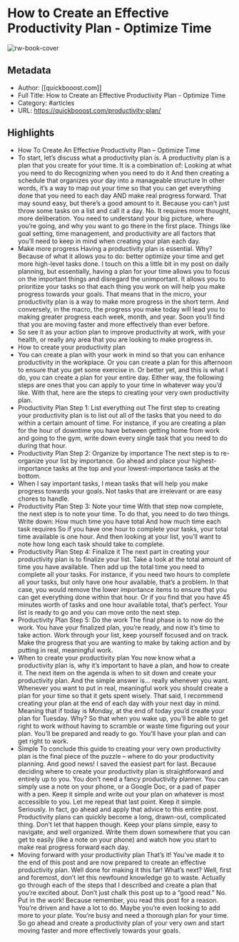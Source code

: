 # How to Create an Effective Productivity Plan - Optimize Time

![rw-book-cover](https://readwise-assets.s3.amazonaws.com/static/images/article1.be68295a7e40.png)

## Metadata
- Author: [[quickbooost.com]]
- Full Title: How to Create an Effective Productivity Plan - Optimize Time
- Category: #articles
- URL: https://quickbooost.com/productivity-plan/

## Highlights
- How To Create An Effective Productivity Plan – Optimize Time
- To start, let’s discuss what a productivity plan is. A productivity plan is a plan that you create for your time. It is a combination of:
  Looking at what you need to do
  Recognizing when you need to do it
  And then creating a schedule that organizes your day into a manageable structure
  In other words, it’s a way to map out your time so that you can get everything done that you need to each day AND make real progress forward.
  That may sound easy, but there’s a good amount to it. Because you can’t just throw some tasks on a list and call it a day.
  No.
  It requires more thought, more deliberation. You need to understand your big picture, where you’re going, and why you want to go there in the first place. Things like goal setting, time management, and productivity are all factors that you’ll need to keep in mind when creating your plan each day.
- Make more progress
  Having a productivity plan is essential. Why? Because of what it allows you to do: better optimize your time and get more high-level tasks done.
  I touch on this a little bit in my post on daily planning, but essentially, having a plan for your time allows you to focus on the important things and disregard the unimportant.
  It allows you to prioritize your tasks so that each thing you work on will help you make progress towards your goals.
  That means that in the micro, your productivity plan is a way to make more progress in the short term. And conversely, in the macro, the progress you make today will lead you to making greater progress each week, month, and year.
  Soon you’ll find that you are moving faster and more effectively than ever before.
- So see it as your action plan to improve productivity at work, with your health, or really any area that you are looking to make progress in.
- How to create your productivity plan
- You can create a plan with your work in mind so that you can enhance productivity in the workplace. Or you can create a plan for this afternoon to ensure that you get some exercise in.
  Or better yet, and this is what I do, you can create a plan for your entire day.
  Either way, the following steps are ones that you can apply to your time in whatever way you’d like. With that, here are the steps to creating your very own productivity plan.
- Productivity Plan Step 1: List everything out
  The first step to creating your productivity plan is to list out all of the tasks that you need to do within a certain amount of time.
  For instance, if you are creating a plan for the hour of downtime you have between getting home from work and going to the gym, write down every single task that you need to do during that hour.
- Productivity Plan Step 2: Organize by importance
  The next step is to re-organize your list by importance. Go ahead and place your highest-importance tasks at the top and your lowest-importance tasks at the bottom.
- When I say important tasks, I mean tasks that will help you make progress towards your goals. Not tasks that are irrelevant or are easy chores to handle.
- Productivity Plan Step 3: Note your time
  With that step now complete, the next step is to note your time. To do that, you need to do two things. Write down:
  How much time you have total
  And how much time each task requires
  So if you have one hour to complete your tasks, your total time available is one hour. And then looking at your list, you’ll want to note how long each task should take to complete.
- Productivity Plan Step 4: Finalize it
  The next part in creating your productivity plan is to finalize your list. Take a look at the total amount of time you have available. Then add up the total time you need to complete all your tasks.
  For instance, if you need two hours to complete all your tasks, but only have one hour available, that’s a problem.
  In that case, you would remove the lower importance items to ensure that you can get everything done within that hour. Or if you find that you have 45 minutes worth of tasks and one hour available total, that’s perfect.
  Your list is ready to go and you can move onto the next step.
- Productivity Plan Step 5: Do the work
  The final phase is to now do the work. You have your finalized plan, you’re ready, and now it’s time to take action.
  Work through your list, keep yourself focused and on track. Make the progress that you are wanting to make by taking action and by putting in real, meaningful work.
- When to create your productivity plan
  You now know what a productivity plan is, why it’s important to have a plan, and how to create it. The next item on the agenda is when to sit down and create your productivity plan.
  And the simple answer is… really whenever you want.
  Whenever you want to put in real, meaningful work you should create a plan for your time so that it gets spent wisely.
  That said, I recommend creating your plan at the end of each day with your next day in mind. Meaning that if today is Monday, at the end of today you’d create your plan for Tuesday.
  Why?
  So that when you wake up, you’ll be able to get right to work without having to scramble or waste time figuring out your plan. You’ll be prepared and ready to go. You’ll have your plan and can get right to work.
- Simple
  To conclude this guide to creating your very own productivity plan is the final piece of the puzzle – where to do your productivity planning.
  And good news! I saved the easiest part for last. Because deciding where to create your productivity plan is straightforward and entirely up to you.
  You don’t need a fancy productivity planner. You can simply use a note on your phone, or a Google Doc, or a pad of paper with a pen. Keep it simple and write out your plan on whatever is most accessible to you.
  Let me repeat that last point.
  Keep it simple. Seriously.
  In fact, go ahead and apply that advice to this entire post. Productivity plans can quickly become a long, drawn-out, complicated thing. Don’t let that happen though.
  Keep your plans simple, easy to navigate, and well organized. Write them down somewhere that you can get to easily (like a note on your phone) and watch how you start to make real progress forward each day.
- Moving forward with your productivity plan
  That’s it! You’ve made it to the end of this post and are now prepared to create an effective productivity plan. Well done for making it this far!
  What’s next?
  Well, first and foremost, don’t let this newfound knowledge go to waste. Actually go through each of the steps that I described and create a plan that you’re excited about.
  Don’t just chalk this post up to a “good read.” No. Put in the work!
  Because remember, you read this post for a reason.
  You’re driven and have a lot to do. Maybe you’re even looking to add more to your plate. You’re busy and need a thorough plan for your time.
  So go ahead and create a productivity plan of your very own and start moving faster and more effectively towards your goals.
